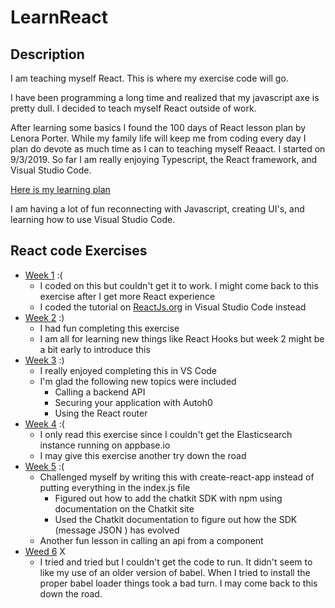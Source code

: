 # LearnReact

## Description
I am teaching myself React. This is where my exercise code will go.

I have been programming a long time and realized that my javascript axe is pretty dull. I decided to teach myself React outside of work.

After learning some basics I found the 100 days of React lesson plan by Lenora Porter. While my family life will keep me from coding every day I plan do devote as much time as I can to teaching myself Reaact. I started on 9/3/2019. So far I am really enjoying Typescript, the React framework, and Visual Studio Code.

[Here is my learning plan](https://medium.com/@LenoraPorter/learning-react-in-100-days-229c45d906a3 "Learn React in 100 Days by Lenora Porter")

I am having a lot of fun reconnecting with Javascript, creating UI's, and learning how to use Visual Studio Code.


## React code Exercises

* [Week 1](https://scotch.io/tutorials/build-a-mini-netflix-with-react-in-10-minutes?source=post_page--------------------------- "Build a Mini Netflix with React in 10 Minutes") :(
    * I coded on this but couldn't get it to work. I might come back to this exercise after I get more React experience
    * I coded the tutorial on [ReactJs.org](https://reactjs.org/tutorial/tutorial.html) in Visual Studio Code instead
* [Week 2](https://scotch.io/tutorials/build-a-react-to-do-app-with-react-hooks-no-class-components?source=post_page-----229c45d906a3---------------------- "Build a React To-Do App with React Hooks (No Class Components)") :)
    * I had fun completing this exercise
    * I am all for learning new things like React Hooks but week 2 might be a bit early to introduce this
* [Week 3](https://auth0.com/blog/react-tutorial-building-and-securing-your-first-app/?source=post_page-----229c45d906a3---------------------- "React Tutorial: Building and Securing Your First App") :)
    * I really enjoyed completing this in VS Code
    * I'm glad the following new topics were included
        * Calling a backend API
        * Securing your application with Autoh0
        * Using the React router
* [Week 4](https://scotch.io/tutorials/build-an-airbnb-clone-with-react-and-elasticsearch?source=post_page-----229c45d906a3---------------------- "Build an Airbnb Clone with React and ElasticSearch") :(
    * I only read this exercise since I couldn't get the Elasticsearch instance running on appbase.io
    * I may give this exercise another try down the road
* [Week 5](https://www.freecodecamp.org/news/how-to-build-a-react-js-chat-app-in-10-minutes-c9233794642b/?source=post_page-----229c45d906a3---------------------- "Learn to build a React chat app in 10 minutes - React JS tutorial") :(
    * Challenged myself by writing this with create-react-app instead of putting everything in the index.js file
		* Figured out how to add the chatkit SDK with npm using documentation on the Chatkit site
		* Used the Chatkit documentation to figure out how the SDK (message JSON ) has evolved
    * Another fun lesson in calling an api from a component
* [Weed 6](https://www.fullstackreact.com/articles/react-tutorial-cloning-yelp/?source=post_page-----229c45d906a3---------------------- "React Tutorial: Cloning Yelp") X
    * I tried and tried but I couldn't get the code to run. It didn't seem to like my use of an older version of babel. When I tried to install the proper babel loader things took a bad turn. I may come back to this down the road.
